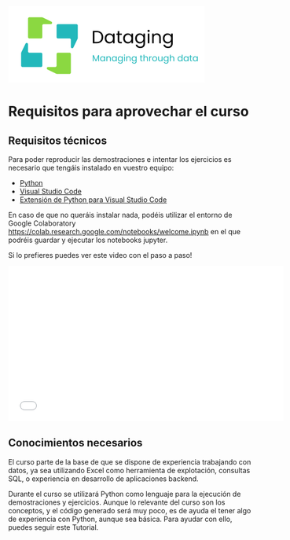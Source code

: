 ![Dataging](https://raw.githubusercontent.com/dataging/public-resources/61263724aea5476ba5ebf38478beada519091957/logodataging.png)

# Requisitos para aprovechar el curso

## Requisitos técnicos
Para poder reproducir las demostraciones e intentar los ejercicios es necesario que tengáis instalado en vuestro equipo:

- [Python](https://github.com/antoniosql/Intro-Python/blob/main/Requisitos/Instalar%20Python.md)
- [Visual Studio Code](https://github.com/antoniosql/Intro-Python/blob/main/Requisitos/Instalar%20Visual%20Studio%20Code.md)
- [Extensión de Python para Visual Studio Code](https://github.com/antoniosql/Intro-Python/blob/main/Requisitos/Instalar%20el%20complemento%20de%20Python.md)

En caso de que no queráis instalar nada, podéis utilizar el entorno de Google Colaboratory https://colab.research.google.com/notebooks/welcome.ipynb en el que podréis guardar y ejecutar los notebooks jupyter. 

Si lo prefieres puedes ver este video con el paso a paso!

<iframe width="560" height="315" src="[https://www.youtube.com/embed/video-id](https://youtu.be/Oa_Zo8jtsTE?si=1_UDgsYbVTucDF6c)" frameborder="0" allow="accelerometer; autoplay; clipboard-write; encrypted-media; gyroscope; picture-in-picture" allowfullscreen></iframe>

## Conocimientos necesarios

El curso parte de la base de que se dispone de experiencia trabajando con datos, ya sea utilizando Excel como herramienta de explotación, consultas SQL, o experiencia en desarrollo de aplicaciones backend. 

Durante el curso se utilizará Python como lenguaje para la ejecución de demostraciones y ejercicios. Aunque lo relevante del curso son los conceptos, y el código generado será muy poco, es de ayuda el tener algo de experiencia con Python, aunque sea básica. Para ayudar con ello, puedes seguir este Tutorial. 
